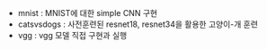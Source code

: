 - mnist : MNIST에 대한 simple CNN 구현
- catsvsdogs : 사전훈련된 resnet18, resnet34을 활용한 고양이-개 훈련
- vgg : vgg 모델 직접 구현과 실행